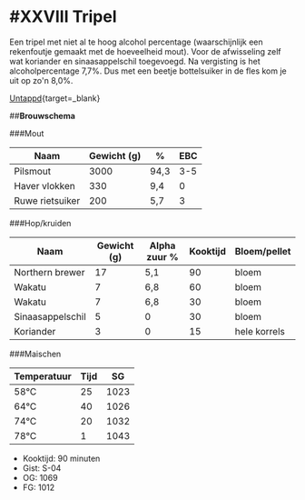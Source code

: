 # #XXVIII Tripel

Een tripel met niet al te hoog alcohol percentage (waarschijnlijk een rekenfoutje gemaakt met de hoeveelheid mout). Voor de afwisseling zelf wat koriander en sinaasappelschil toegevoegd. Na vergisting is het alcoholpercentage 7,7%. Dus met een beetje bottelsuiker in de fles kom je uit op zo'n 8,0%.

[Untappd](https://untappd.com/b/brouwerij-robier-nummer-xxviii-tripel/5244006){target=_blank}



##**Brouwschema**


###Mout

Naam | Gewicht (g) | % | EBC
------------ | ---- | --- | ------------
Pilsmout | 3000 | 94,3 | 3-5
Haver vlokken | 330 | 9,4 | 0
Ruwe rietsuiker | 200 | 5,7 | 3


###Hop/kruiden

Naam | Gewicht (g) | Alpha zuur % | Kooktijd | Bloem/pellet
------------ | ---- | --- | ---- | ------------
Northern brewer | 17 | 5,1 | 90 | bloem
Wakatu | 7 | 6,8 | 60 | bloem
Wakatu | 7 | 6,8 | 30 | bloem
Sinaasappelschil | 5 | 0 | 30 | bloem
Koriander | 3 | 0 | 15 | hele korrels

###Maischen

Temperatuur | Tijd | SG
------------ | ---- | ------------
58°C | 25 | 1023
64°C | 40  | 1026
74°C | 20  | 1032
78°C | 1  | 1043

- Kooktijd: 90 minuten
- Gist: S-04
- OG: 1069
- FG: 1012